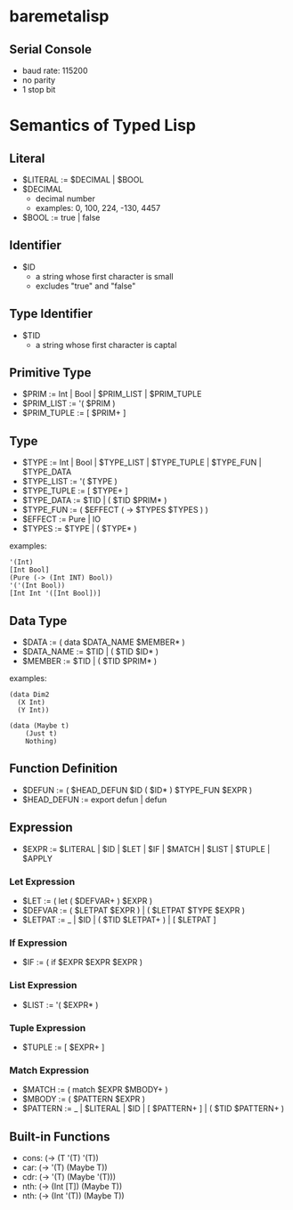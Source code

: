 # baremetalisp

## Serial Console

- baud rate: 115200
- no parity
- 1 stop bit

# Semantics of Typed Lisp

## Literal

- $LITERAL := $DECIMAL | $BOOL
- $DECIMAL
  - decimal number
  - examples: 0, 100, 224, -130, 4457
- $BOOL := true | false

## Identifier

- $ID
  - a string whose first character is small
  - excludes "true" and "false"

## Type Identifier

- $TID
  - a string whose first character is captal

## Primitive Type

- $PRIM := Int | Bool | $PRIM_LIST | $PRIM_TUPLE
- $PRIM_LIST := '( $PRIM )
- $PRIM_TUPLE := \[ $PRIM+ \]

## Type

- $TYPE := Int | Bool | $TYPE_LIST | $TYPE_TUPLE | $TYPE_FUN | $TYPE_DATA
- $TYPE_LIST := '( $TYPE )
- $TYPE_TUPLE := \[ $TYPE+ \]
- $TYPE_DATA := $TID | ( $TID $PRIM* )
- $TYPE_FUN := ( $EFFECT ( -> $TYPES $TYPES ) )
- $EFFECT := Pure | IO
- $TYPES := $TYPE | ( $TYPE* )

examples:
```common-lisp
'(Int)
[Int Bool]
(Pure (-> (Int INT) Bool))
'('(Int Bool))
[Int Int '([Int Bool])]
```

## Data Type

- $DATA := ( data $DATA_NAME $MEMBER* )
- $DATA_NAME := $TID | ( $TID $ID* )
- $MEMBER := $TID | ( $TID $PRIM* )

examples:
```common-lisp
(data Dim2
  (X Int)
  (Y Int))

(data (Maybe t)
    (Just t)
    Nothing)
```

## Function Definition

- $DEFUN := ( $HEAD_DEFUN $ID ( $ID* ) $TYPE_FUN $EXPR )
- $HEAD_DEFUN := export defun | defun

## Expression

- $EXPR := $LITERAL | $ID | $LET | $IF | $MATCH | $LIST | $TUPLE | $APPLY

### Let Expression

- $LET := ( let ( $DEFVAR+ ) $EXPR )
- $DEFVAR := ( $LETPAT $EXPR ) | ( $LETPAT $TYPE $EXPR )
- $LETPAT := _ | $ID | ( $TID $LETPAT+ ) | [ $LETPAT ]

### If Expression

- $IF := ( if $EXPR $EXPR $EXPR )

### List Expression

- $LIST := '( $EXPR* )

### Tuple Expression

- $TUPLE := [ $EXPR+ ]

### Match Expression

- $MATCH := ( match $EXPR $MBODY+ )
- $MBODY := ( $PATTERN $EXPR )
- $PATTERN := _ | $LITERAL | $ID | \[ $PATTERN+ \] | ( $TID $PATTERN+ )

## Built-in Functions

- cons: (-> (T '(T) '(T))
- car: (-> '(T) (Maybe T))
- cdr: (-> '(T) (Maybe '(T)))
- nth: (-> (Int \[T\]) (Maybe T))
- nth: (-> (Int '(T)) (Maybe T))